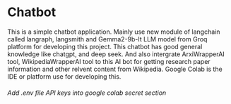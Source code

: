 # Chatbot
This is a simple chatbot application. Mainly use new module of langchain called langraph, langsmith and  Gemma2-9b-It LLM model from Groq platform for developing this project. This chatbot has good general knowledge like chatgpt, and  deep seek. And also intergrate ArxiWrapperAI tool, WikipediaWrapperAI tool to this AI bot for getting research paper information and  other relvent content from Wikipedia. Google Colab is the IDE or platform use for developing this. 


###### Add  .env file API keys into  google colab secret section
